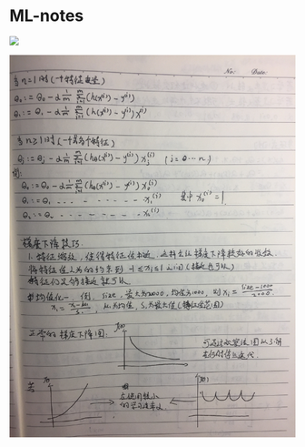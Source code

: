# ML-notes

<p>
  <img src="https://github.com/ChangeXuan/ML-notes/tree/master/images/page5.jpg">
</p>




![](images/page5.jpg?imageMogr2/auto-orient)



